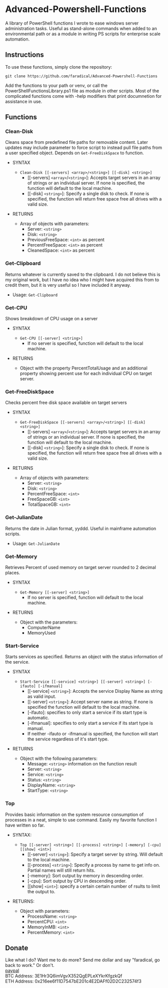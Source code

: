 # Advanced-Powershell-Functions

A library of PowerShell functions I wrote to ease windows server administration tasks. Useful as stand-alone commands when added to an environmental path or as a module in writing PS scripts for enterprise scale automation.


## Instructions

To use these functions, simply clone the repository:
```
git clone https://github.com/faradical/Advanced-Powershell-Functions
```
Add the functions to your path or venv, or call the PowerShellFunctionsLibrary.ps1 file as module in other scripts. Most of the complicated functions come with -help modifiers that print documnetion for assistance in use.

## Functions

### Clean-Disk
Cleans space from predefined file paths for removable content. Later updates may include parameter to force 
	script to instead pull file paths from a user specified object. Depends on `Get-FreeDiskSpace` to function.

* SYNTAX
	* `Clean-Disk [[-servers] <array>/<string>] [[-disk] <string>]`
		* [[-servers] `<array>`/`<string>`]: Accepts target servers in an array of strings or an individual server.
		 If none is specified, the function will default to the local machine.
		* [[-disk] `<string>`]: Specify a single disk to check. If none is specified, the function will return free
		 space free all drives with a valid size.

* RETURNS
	* Array of objects with parameters:
		* Server: `<string>`
		* Disk: `<string>`
		* PreviousFreeSpace: `<int>` as percent
		* PercentFreeSpace: `<int>` as percent
		* CleanedSpace: `<int>` as percent

### Get-Clipboard
Returns whatever is currently saved to the clipboard. I do not believe this is my original work, but I have no idea who I might have acquired this from to credit them, but it is very useful so I have included it anyway.
* Usage: `Get-Clipboard`

### Get-CPU
Shows breakdown of CPU usage on a server

* SYNTAX
	* `Get-CPU [[-server] <string>]`
		* If no server is specified, function will default to the local machine.

* RETURNS
	* Object with the property PercentTotalUsage and an additional property showing 
	percent use for each individual CPU on target server.

### Get-FreeDiskSpace
Checks percent free disk space available on target servers

* SYNTAX
	* `Get-FreeDiskSpace [[-servers] <array>/<string>] [[-disk] <string>]`
		* [[-servers] `<array>`/`<string>`]: Accepts target servers in an array of strings or an individual server.
		 If none is specified, the function will default to the local machine.
		* [[-disk] `<string>`]: Specify a single disk to check. If none is specified, the function will return free
		 space free all drives with a valid size.

* RETURNS
	* Array of objects with parameters:
		* Server: `<string>`
		* Disk: `<string>`
		* PercentFreeSpace: `<int>`
		* FreeSpaceGB: `<int>`
		* TotalSpaceGB: `<int>`

### Get-JulianDate
Returns the date in Julian format, yyddd. Useful in mainframe automation scripts.
* Usage: `Get-JulianDate`

### Get-Memory
Retrieves Percent of used memory on target server rounded to 2 decimal places.

* SYNTAX
	* `Get-Memory [[-server] <string>]`
		* If no server is specified, function will default to the local machine.

* RETURNS
	* Object with the parameters:
		* ComputerName
		* MemoryUsed

### Start-Service
Starts services as specified. Returns an object with the status information of the service.

* SYNTAX
	* `Start-Service [[-service] <string>] [[-server] <string>] [-ifauto] [-ifmanual]`
		* [[-service] `<string>`]: Accepts the service Display Name as string as valid input.
		* [[-server] `<string>`]: Accept server name as string. If none is specified the function will default 
		 to the local machine.
		* [-ifauto]: specifies to only start a service if its start type is automatic.
		* [-ifmanual]: specifies to only start a service if its start type is manual.
		* If neither -ifauto or -ifmanual is specified, the function will start the service regardless of it's start type.

* RETURNS
	* Object with the following parameters:
		* Message: `<string>` information on the function result
		* Server: `<string>`
		* Service: `<string>`
		* Status: `<string>`
		* DisplayName: `<string>`
		* StartType: `<string>`

### Top
Provides basic information on the system resource consumption of processes in a neat, simple to use command. Easily my favorite function I have written so far.

* SYNTAX:
	* `Top [[-server] <string>] [[-process] <string>] [-memory] [-cpu] [[show] <int>]`
		* [[-server] `<string>`]: Specify a target server by string. Will default to the local machine.
		* [[-process] `<string>`]: Specify a process by name to get info on. Partial names will still return hits.
		* [-memory]: Sort output by memory in descending order.
		* [-cpu]: Sort output by CPU in descending order.
		* [[show] `<int>`]: specify a certain certain number of rsults to limit the output to.

* RETURNS:
	* Object with parameters:
		* ProcessName: `<string>`
		* PercentCPU: `<int>`
		* MemoryInMB: `<int>`
		* PercentMemory: `<int>`

## Donate
Like what I do? Want me to do more? Send me dollar and say "faradical, go back to work." Or don't.\
[paypal](https://paypal.me/feedseth?locale.x=en_US)\
BTC Address: 3E1Hr3Q6imVgvX352QgEPLeXYkrKfgzkQf\
ETH Address: 0x216ee6f11D7547bE201c4E2DAFf02D2C232574f3